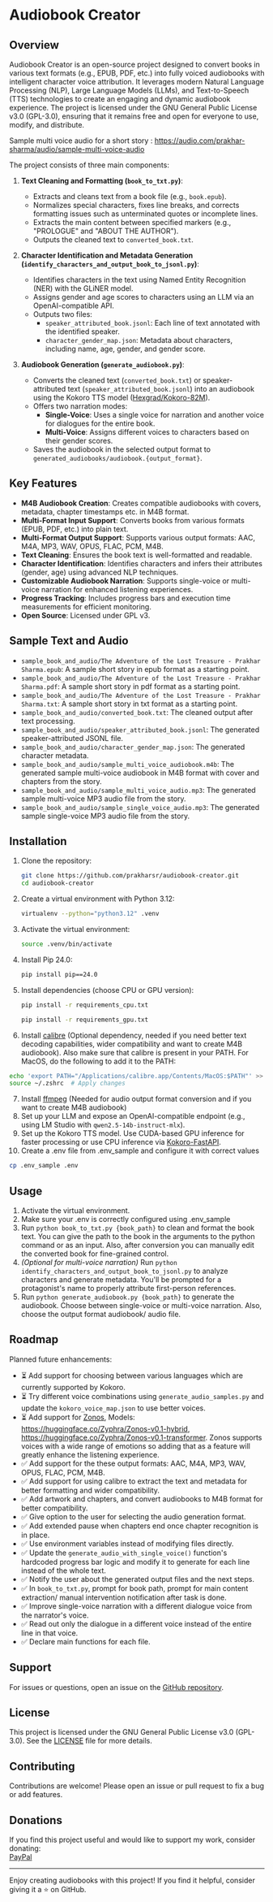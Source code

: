 # Audiobook Creator

## Overview

Audiobook Creator is an open-source project designed to convert books in various text formats (e.g., EPUB, PDF, etc.) into fully voiced audiobooks with intelligent character voice attribution. It leverages modern Natural Language Processing (NLP), Large Language Models (LLMs), and Text-to-Speech (TTS) technologies to create an engaging and dynamic audiobook experience. The project is licensed under the GNU General Public License v3.0 (GPL-3.0), ensuring that it remains free and open for everyone to use, modify, and distribute.

Sample multi voice audio for a short story : https://audio.com/prakhar-sharma/audio/sample-multi-voice-audio

The project consists of three main components:

1. **Text Cleaning and Formatting (`book_to_txt.py`)**:
   - Extracts and cleans text from a book file (e.g., `book.epub`).
   - Normalizes special characters, fixes line breaks, and corrects formatting issues such as unterminated quotes or incomplete lines.
   - Extracts the main content between specified markers (e.g., "PROLOGUE" and "ABOUT THE AUTHOR").
   - Outputs the cleaned text to `converted_book.txt`.

2. **Character Identification and Metadata Generation (`identify_characters_and_output_book_to_jsonl.py`)**:
   - Identifies characters in the text using Named Entity Recognition (NER) with the GLiNER model.
   - Assigns gender and age scores to characters using an LLM via an OpenAI-compatible API.
   - Outputs two files:
     - `speaker_attributed_book.jsonl`: Each line of text annotated with the identified speaker.
     - `character_gender_map.json`: Metadata about characters, including name, age, gender, and gender score.

3. **Audiobook Generation (`generate_audiobook.py`)**:
   - Converts the cleaned text (`converted_book.txt`) or speaker-attributed text (`speaker_attributed_book.jsonl`) into an audiobook using the Kokoro TTS model ([Hexgrad/Kokoro-82M](https://huggingface.co/hexgrad/Kokoro-82M)).
   - Offers two narration modes:
     - **Single-Voice**: Uses a single voice for narration and another voice for dialogues for the entire book.
     - **Multi-Voice**: Assigns different voices to characters based on their gender scores.
   - Saves the audiobook in the selected output format to `generated_audiobooks/audiobook.{output_format}`.

## Key Features

- **M4B Audiobook Creation**: Creates compatible audiobooks with covers, metadata, chapter timestamps etc. in M4B format.
- **Multi-Format Input Support**: Converts books from various formats (EPUB, PDF, etc.) into plain text.
- **Multi-Format Output Support**: Supports various output formats: AAC, M4A, MP3, WAV, OPUS, FLAC, PCM, M4B.
- **Text Cleaning**: Ensures the book text is well-formatted and readable.
- **Character Identification**: Identifies characters and infers their attributes (gender, age) using advanced NLP techniques.
- **Customizable Audiobook Narration**: Supports single-voice or multi-voice narration for enhanced listening experiences.
- **Progress Tracking**: Includes progress bars and execution time measurements for efficient monitoring.
- **Open Source**: Licensed under GPL v3.

## Sample Text and Audio

- `sample_book_and_audio/The Adventure of the Lost Treasure - Prakhar Sharma.epub`: A sample short story in epub format as a starting point.
- `sample_book_and_audio/The Adventure of the Lost Treasure - Prakhar Sharma.pdf`: A sample short story in pdf format as a starting point.
- `sample_book_and_audio/The Adventure of the Lost Treasure - Prakhar Sharma.txt`: A sample short story in txt format as a starting point.
- `sample_book_and_audio/converted_book.txt`: The cleaned output after text processing.
- `sample_book_and_audio/speaker_attributed_book.jsonl`: The generated speaker-attributed JSONL file.
- `sample_book_and_audio/character_gender_map.json`: The generated character metadata.
- `sample_book_and_audio/sample_multi_voice_audiobook.m4b`: The generated sample multi-voice audiobook in M4B format with cover and chapters from the story.
- `sample_book_and_audio/sample_multi_voice_audio.mp3`: The generated sample multi-voice MP3 audio file from the story.
- `sample_book_and_audio/sample_single_voice_audio.mp3`: The generated sample single-voice MP3 audio file from the story.

## Installation

1. Clone the repository:
   ```bash
   git clone https://github.com/prakharsr/audiobook-creator.git
   cd audiobook-creator
   ```
2. Create a virtual environment with Python 3.12:
   ```bash
   virtualenv --python="python3.12" .venv
   ```
3. Activate the virtual environment:
   ```bash
   source .venv/bin/activate
   ```
4. Install Pip 24.0:
   ```bash
   pip install pip==24.0
   ```
5. Install dependencies (choose CPU or GPU version):
   ```bash
   pip install -r requirements_cpu.txt
   ```
   ```bash
   pip install -r requirements_gpu.txt
   ```
6. Install [calibre](https://calibre-ebook.com/download) (Optional dependency, needed if you need better text decoding capabilities, wider compatibility and want to create M4B audiobook). Also make sure that calibre is present in your PATH. For MacOS, do the following to add it to the PATH:
```bash
echo 'export PATH="/Applications/calibre.app/Contents/MacOS:$PATH"' >> ~/.zshrc
source ~/.zshrc  # Apply changes
```
7. Install [ffmpeg](https://www.ffmpeg.org/download.html) (Needed for audio output format conversion and if you want to create M4B audiobook)
8. Set up your LLM and expose an OpenAI-compatible endpoint (e.g., using LM Studio with `qwen2.5-14b-instruct-mlx`).
9. Set up the Kokoro TTS model. Use CUDA-based GPU inference for faster processing or use CPU inference via [Kokoro-FastAPI](https://github.com/remsky/Kokoro-FastAPI).
10. Create a .env file from .env_sample and configure it with correct values
   ```bash
   cp .env_sample .env
   ```

## Usage

1. Activate the virtual environment.
2. Make sure your .env is correctly configured using .env_sample
3. Run `python book_to_txt.py {book_path}` to clean and format the book text. You can give the path to the book in the arguments to the python command or as an input. Also, after conversion you can manually edit the converted book for fine-grained control.
4. *(Optional for multi-voice narration)* Run `python identify_characters_and_output_book_to_jsonl.py` to analyze characters and generate metadata. You'll be prompted for a protagonist's name to properly attribute first-person references.
5. Run `python generate_audiobook.py {book_path}` to generate the audiobook. Choose between single-voice or multi-voice narration. Also, choose the output format audiobook/ audio file.

## Roadmap

Planned future enhancements:

-  ⏳ Add support for choosing between various languages which are currently supported by Kokoro.
-  ⏳ Try different voice combinations using `generate_audio_samples.py` and update the `kokoro_voice_map.json` to use better voices. 
-  ⏳ Add support for [Zonos](https://github.com/Zyphra/Zonos), Models: https://huggingface.co/Zyphra/Zonos-v0.1-hybrid, https://huggingface.co/Zyphra/Zonos-v0.1-transformer. Zonos supports voices with a wide range of emotions so adding that as a feature will greatly enhance the listening experience.
-  ✅ Add support for the these output formats: AAC, M4A, MP3, WAV, OPUS, FLAC, PCM, M4B.
-  ✅ Add support for using calibre to extract the text and metadata for better formatting and wider compatibility.
-  ✅ Add artwork and chapters, and convert audiobooks to M4B format for better compatibility.
-  ✅ Give option to the user for selecting the audio generation format.
-  ✅ Add extended pause when chapters end once chapter recognition is in place.
-  ✅ Use environment variables instead of modifying files directly.
-  ✅ Update the `generate_audio_with_single_voice()` function's hardcoded progress bar logic and modify it to generate for each line instead of the whole text.
-  ✅ Notify the user about the generated output files and the next steps. 
-  ✅ In `book_to_txt.py`, prompt for book path, prompt for main content extraction/ manual intervention notification after task is done.
-  ✅ Improve single-voice narration with a different dialogue voice from the narrator's voice.
-  ✅ Read out only the dialogue in a different voice instead of the entire line in that voice.
-  ✅ Declare main functions for each file.

## Support

For issues or questions, open an issue on the [GitHub repository](https://github.com/prakharsr/audiobook-creator/issues).

## License

This project is licensed under the GNU General Public License v3.0 (GPL-3.0). See the [LICENSE](LICENSE) file for more details.

## Contributing

Contributions are welcome! Please open an issue or pull request to fix a bug or add features.

## Donations

If you find this project useful and would like to support my work, consider donating:  
[PayPal](https://paypal.me/prakharsr)

---

Enjoy creating audiobooks with this project! If you find it helpful, consider giving it a ⭐ on GitHub.
